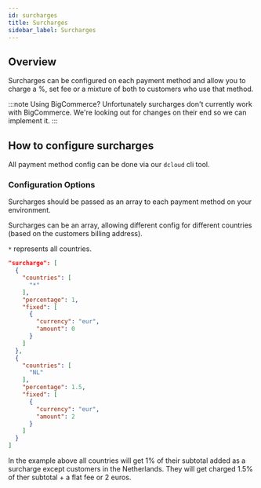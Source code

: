 ```yaml
---
id: surcharges
title: Surcharges
sidebar_label: Surcharges
---
```


## Overview

Surcharges can be configured on each payment method and allow you to charge a %, set fee or a mixture of both to customers who use that method.

:::note Using BigCommerce?
Unfortunately surcharges don't currently work with BigCommerce. We're looking out for changes on their end so we can implement it.
:::

## How to configure surcharges

All payment method config can be done via our `dcloud` cli tool.

### Configuration Options

Surcharges should be passed as an array to each payment method on your environment.  

Surcharges can be an array, allowing different config for different countries (based on the customers billing address).

`*` represents all countries.

```json
"surcharge": [
  {
    "countries": [
      "*"
    ],
    "percentage": 1,
    "fixed": [
      {
        "currency": "eur",
        "amount": 0
      }
    ]
  },
  {
    "countries": [
      "NL"
    ],
    "percentage": 1.5,
    "fixed": [
      {
        "currency": "eur",
        "amount": 2
      }
    ]
  }
]
```

In the example above all countries will get 1% of their subtotal added as a surcharge except customers in the Netherlands. They will get charged 1.5% of ther subtotal + a flat fee or 2 euros.
